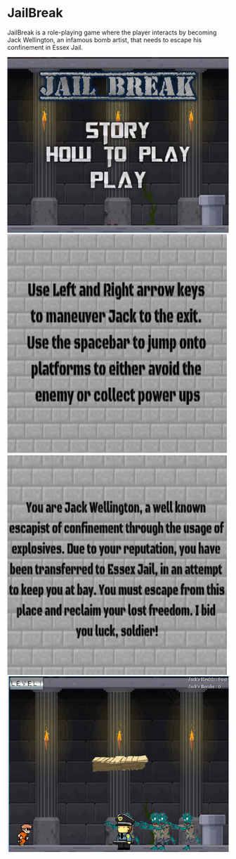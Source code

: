 <h1> JailBreak </h1>
<p> JailBreak is a role-playing game where the player interacts by becoming Jack Wellington, an infamous bomb artist, that needs to escape his confinement in Essex Jail.</p>


<img style="-webkit-user-select: none;" src="https://raw.githubusercontent.com/m1awu/Game-JailBreak/master/jb%20screen.PNG" height = "400">

<img style="-webkit-user-select: none;" src="https://raw.githubusercontent.com/m1awu/Game-JailBreak/master/ins1.png" width = "500" height = "500">

<img style="-webkit-user-select: none;" src="https://raw.githubusercontent.com/m1awu/Game-JailBreak/master/sImage.png" width = "500" height = "500">

<img style="-webkit-user-select: none;" src="https://raw.githubusercontent.com/m1awu/Game-JailBreak/master/Capture(Level%201).PNG" height = "400">
